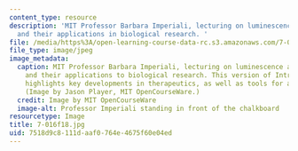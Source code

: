 ```yaml
---
content_type: resource
description: 'MIT Professor Barbara Imperiali, lecturing on luminescence and fluorescence
  and their applications in biological research. '
file: /media/https%3A/open-learning-course-data-rc.s3.amazonaws.com/7-016-introductory-biology-fall-2018/7518d9c8111daaf0764e4675f60e04ed_7-016f18.jpg
file_type: image/jpeg
image_metadata:
  caption: MIT Professor Barbara Imperiali, lecturing on luminescence and fluorescence
    and their applications to biological research. This version of Introductory Biology
    highlights key developments in therapeutics, as well as tools for advancing research.
    (Image by Jason Player, MIT OpenCourseWare.)
  credit: Image by MIT OpenCourseWare
  image-alt: Professor Imperiali standing in front of the chalkboard
resourcetype: Image
title: 7-016f18.jpg
uid: 7518d9c8-111d-aaf0-764e-4675f60e04ed
---
```

